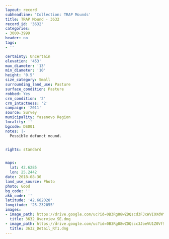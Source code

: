 ```yaml
---
layout: record
subheadline: 'Collection: TRAP Mounds'
title: TRAP Mound - 3632
record_id: '3632'
categories:
- 3000-3999
header: no
tags:
- ''

certainty: Uncertain
elevation: '453'
max_diameter: '13'
min_diameter: '10'
height: '0.5'
size_category: Small
surrounding_land_use: Pasture
surface_condition: Pasture
robbed: Yes
crm_condition: '2'
crm_intactness: '2'
campaign: '2011'
source: Survey
municipality: Yasenovo Region
locality: ''
bgcode: DS001
notes: |-
  Possible defunct mound.


rights: standard


maps:
  lat: 42.6285
  lon: 25.2442
date: 2018-08-30
land_use_source: Photo
photo: Good
bg_code: ''
akb_code: ''
latitude: '42.682028'
longitude: '25.232055'
images:
- image_path: https://drive.google.com/uc?id=0B3Rg88wZDQscd3FJcWVIOXdWYTA
  title: 3632_Overview_SE.dng
- image_path: https://drive.google.com/uc?id=0B3Rg88wZDQscc3JoeVU1Z0VfSHc
  title: 3632_Detail_RT1.dng
---
```


